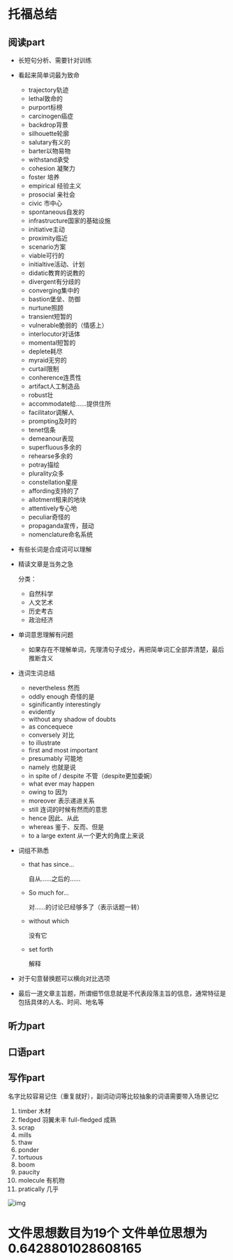 # 托福总结

## 阅读part

* 长短句分析、需要针对训练

* 看起来简单词最为致命

  * trajectory轨迹
  * lethal致命的
  * purport标榜
  * carcinogen癌症
  * backdrop背景
  * silhouette轮廓
  * salutary有义的
  * barter以物易物
  * withstand承受
  * cohesion 凝聚力
  * foster 培养
  * empirical 经验主义
  * prosocial 亲社会
  * civic 市中心
  * spontaneous自发的
  * infrastructure国家的基础设施
  * initiative主动
  * proximity临近
  * scenario方案
  * viable可行的
  * initialtive活动、计划
  * didatic教育的说教的
  * divergent有分歧的
  * converging集中的
  * bastion堡垒、防御
  * nurtune照顾
  * transient短暂的
  * vulnerable脆弱的（情感上）
  * interlocutor对话体
  * momental短暂的
  * deplete耗尽
  * myraid无穷的
  * curtail限制
  * conherence连贯性
  * artifact人工制造品
  * robust壮
  * accommodate给……提供住所
  * facilitator调解人
  * prompting及时的
  * tenet信条
  * demeanour表现
  * superfluous多余的
  * rehearse多余的
  * potray描绘
  * plurality众多
  * constellation星座
  * affording支持的了
  * allotment租来的地块
  * attentively专心地
  * peculiar奇怪的
  * propaganda宣传，鼓动
  * nomenclature命名系统

* 有些长词是合成词可以理解

* 精读文章是当务之急

  分类：

  * 自然科学
  * 人文艺术
  * 历史考古
  * 政治经济

  

* 单词意思理解有问题

  * 如果存在不理解单词，先理清句子成分，再把简单词汇全部弄清楚，最后推断含义

* 连词生词总结

  * nevertheless 然而
  * oddly enough 奇怪的是
  * sginificantly interestingly
  * evidently
  * without any shadow of doubts
  * as concequece
  * conversely 对比
  * to illustrate
  * first and most important
  * presumably 可能地
  * namely 也就是说
  * in spite of / despite 不管（despite更加委婉）
  * what ever may happen
  * owing to 因为
  * moreover 表示递进关系
  * still 连词的时候有然而的意思
  * hence 因此、从此
  * whereas 鉴于、反而、但是
  * to a large extent 从一个更大的角度上来说

* 词组不熟悉

  * that has since...

    自从……之后的……

  * So much for...

    对……的讨论已经够多了（表示话题一转）

  * without which

    没有它

  * set forth

    解释

* 对于句意替换题可以横向对比选项

* 最后一道文章主旨题，所谓细节信息就是不代表段落主旨的信息，通常特征是包括具体的人名、时间、地名等

## 听力part

## 口语part

## 写作part

名字比较容易记住（重复就好），副词动词等比较抽象的词语需要带入场景记忆

1. timber 木材
2. fledged 羽翼未丰 full-fledged 成熟
3. scrap
4. mills
5. thaw
6. ponder
7. tortuous
8. boom
9. paucity
10. molecule 有机物
11. pratically 几乎





![img](/Users/sunwuyi/Documents/notes/united-states-map-with-state-names.png)

# 文件思想数目为19个 文件单位思想为0.6428801028608165